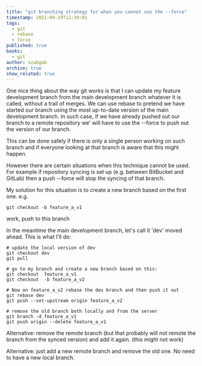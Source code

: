 ```yaml
---
title: "git branching strategy for when you cannot use the --force"
timestamp: 2021-09-29T11:30:01
tags:
  - git
  - rebase
  - force
published: true
books:
  - git
author: szabgab
archive: true
show_related: true
---
```



One nice thing about the way git works is that I can update my feature development branch from the main development branch whatever it is called, without a trail of merges. We can use rebase
to pretend we have started our branch using the most up-to-date version of the main development branch. In such case, if we have already pushed out our branch to a remote repository we' will
have to use the --force to push out the version of our branch.

This can be done safely if there is only a single person working on such branch and if everyone looking at that branch is aware that this might happen.

However there are certain situations when this technique cannot be used. For example if repository syncing is set up (e.g. between BitBucket and GitLab) then a push --force will stop the syncing of that branch.

My solution for this situation is to create a new branch based on the first one. e.g.



```
git checkout -b feature_a_v1
```

work, push to this branch

In the meantime the main development branch, let's call it 'dev' moved ahead. This is what I'll do:

```
# update the local version of dev
git checkout dev
git pull
```


```
# go to my branch and create a new branch based on this:
git checkout  feature_a_v1
git checkout  -b feature_a_v2
```


```
# Now on feature_a_v2 rebase the dev branch and then push it out
git rebase dev
git push --set-upstream origin feature_a_v2
```

```
# remove the old branch both locally and from the server
git branch -d feature_a_v1
git push origin --delete feature_a_v1
```


Alternative: remove the remote branch (but that probably will not remote the branch from the synced version) and add it again. (this might not work)

Alternative: just add a new remote branch and remove the old one. No need to have a new local branch.


